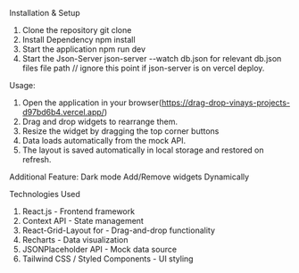 Installation & Setup

1. Clone the repository
   git clone
2. Install Dependency
   npm install
3. Start the application
   npm run dev
4. Start the Json-Server
   json-server --watch db.json
   for relevant db.json files file path // ignore this point if json-server is on vercel deploy.

Usage:

1. Open the application in your browser(https://drag-drop-vinays-projects-d97bd6b4.vercel.app/)
2. Drag and drop widgets to rearrange them.
3. Resize the widget by dragging the top corner buttons
4. Data loads automatically from the mock API.
5. The layout is saved automatically in local storage and restored on refresh.

Additional Feature:
Dark mode
Add/Remove widgets Dynamically

Technologies Used

1. React.js - Frontend framework
2. Context API - State management
3. React-Grid-Layout for - Drag-and-drop functionality
4. Recharts - Data visualization
5. JSONPlaceholder API - Mock data source
6. Tailwind CSS / Styled Components - UI styling
